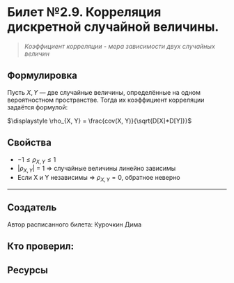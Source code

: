 # Билет №2.9. Корреляция дискретной случайной величины.

> *Коэффициент корреляции - мера зависимости двух случайных величин*

## Формулировка

Пусть $\displaystyle X,Y$ — две случайные величины, определённые на одном вероятностном пространстве. Тогда их коэффициент корреляции задаётся формулой:

$\displaystyle \rho_{X, Y} = \frac{cov(X, Y)}{\sqrt{D[X]*D[Y]}}$

## Свойства

- $-1 \leqslant \rho_{X, Y} \leqslant 1$
- $|\rho_{X, Y}|$ = 1 => случайные величины линейно зависимы
- Если X и Y независимы => $\rho_{X, Y} = 0$, обратное неверно

---
## Создатель

Автор расписанного билета: Курочкин Дима

Кто проверил:
- 

## Ресурсы
